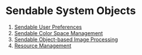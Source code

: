 # Sendable System Objects

1. [Sendable User Preferences](../reference/apis-arkdata/js-apis-data-sendablePreferences.md)
2. [Sendable Color Space Management](../reference/apis-arkgraphics2d/js-apis-sendableColorSpaceManager.md)
3. [Sendable Object-based Image Processing](../reference/apis-image-kit/js-apis-sendableImage.md)
4. [Resource Management](../reference/apis-localization-kit/js-apis-sendable-resource-manager.md)
